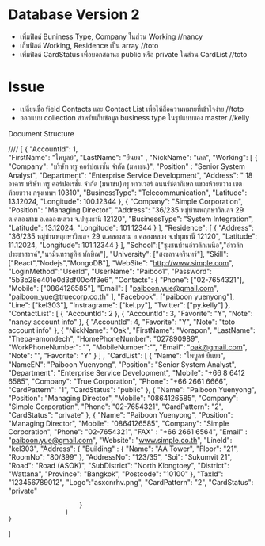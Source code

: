 # Database Version 2
  * เพิ่มฟิลด์ Buniness Type, Company ในส่วน Working //nancy
  * เก็บฟิลด์ Working, Residence เป็น array //toto 
  * เพิ่มฟิลด์ CardStatus เพื่อบอกสถานะ public หรือ private ในส่วน CardList //toto
  
  
# Issue
   * เปลี่ยนชื่อ field Contacts และ Contact List เพื่อให้สื่อความหมายที่เข้าใจง่าย //toto
   * ออกแบบ collection สำหรับเก็บข้อมูล business type ในรูปแบบของ master //kelly
   

Document Structure

////
[
    {
     "AccountId": 1,         
     "FirstName": "ไพบูลย์",
     "LastName": "ยืนยง" ,
     "NickName": "เคล",
     "Working": [
                    {
                        "Company": "บริษัท ทรู คอร์ปอเรชั่น จำกัด (มหาชน)",
                        "Position" : "Senior System Analyst",
                        "Department": "Enterprise Service Development",
                        "Address": " 18 อาคาร บริษัท ทรู คอร์ปอเรชั่น จำกัด (มหาชน)ทรู ทาวเวอร์ ถนนรัชดาภิเษก แขวงห้วยขวาง เขตห้วยขวาง กรุงเทพฯ 10310",
                        "BusinessType": "Telecommunication",
                        "Latitude": 13.12024,
                        "Longitude": 100.12344
                    },
                    {
                        "Company": "Simple Corporation",
                        "Position": "Managing Director",
                        "Address": "36/235 หมู่บ้านพฤกษาวิลเลจ 29 ต.คลองสาม อ.คลองหลวง จ.ปทุมธานี 12120",
                        "BusinessType": "System Integration",
                        "Latitude": 13.12024,
                        "Longitude": 101.12344
                    }
                ],
     "Residence": [
                    {
                        "Address": "36/235 หมู่บ้านพฤกษาวิลเลจ 29 ต.คลองสาม อ.คลองหลวง จ.ปทุมธานี 12120",
                        "Latitude": 11.12024,
                        "Longitude": 101.12344
                    }
                  ],
     "School":["ชุมชนบ้านอ่าวลึกเหนือ","อ่าวลึกประชาสรรค์","นวมินทราชูทิศ ทักษิณ"],
     "University": ["สงขลานครินทร์"],
     "Skill": ["React","Nodejs","MongoDB"],
     "WebSite": "http://www.simple.com",
     "LoginMethod":"UserId",
     "UserName": "Paiboo1",
     "Password": "5b3b28e401e0d3df00c4f3e6",
     "Contacts": {
                    "Phone": ["02-7654321"],
                    "Mobile": ["0864126585"],
                    "Email": 
                            [
                                "paiboon.yue@gmail.com",
                                "paiboon_yue@truecorp.co.th"
                            ],
                    "Facebook": ["paiboon yuenyong"],
                    "Line": ["kel303"],
                    "Instragrame": ["kel.py"],
                    "Twitter": ["py.kelly"]
                },      
    "ContactList":
                    [ 
                        {
                           "AccountId": 2
                        },
                        {
                            "AccountId": 3,
                            "Favorite": "Y",
                            "Note": "nancy account info"
                        },
                        {
                            "AccountId": 4,
                            "Favorite": "Y",
                            "Note": "toto account info"
                        },
                        {
                            "NickName": "Oak",
                            "FirstName": "Vorapon",
                            "LastName": "Thepa-amondech",
                            "HomePhoneNumber": "027890989",
                            "WorkPhoneNumber": "",
                            "MobileNumber":"",
                            "Email": "oak@gmail.com",
                            "Note": "",
                            "Favorite": "Y"
                        }
                    ] ,
        "CardList": 
                    [
                        {
                            "Name": "ไพบูลย์ ยืนยง",
                            "NameEN": "Paiboon Yuenyong",
                            "Position": "Senior System Analyst",
                            "Department": "Enterprise Service Development",
                            "Mobile": "+66 8 6412 6585",
                            "Company": "True Corporation",
                            "Phone": "+66 2661 6666",
                            "CardPattern": "1",
                            "CardStatus": "public" 
                         },
                         {
                            "Name": "Paiboon Yuenyong",
                            "Position": "Managing Director",
                            "Mobile": "0864126585",
                            "Company": "Simple Corporation",
                            "Phone": "02-7654321",
                            "CardPattern": "2",
                            "CardStatus": "private"
                        },
                        {
                            "Name": "Paiboon Yuenyong",
                            "Position": "Managing Director",
                            "Mobile": "0864126585",
                            "Company": "Simple Corporation",
                            "Phone": "02-7654321",
                            "FAX" : "+66 2661 6564",
                            "Email" : "paiboon.yue@gmail.com",
                            "Website": "www.simple.co.th",
                            "LineId": "kel303",
                            "Address": 
                                        { 
                                         "Building" : {
                                                        "Name": "AA Tower",
                                                        "Floor": "21",
                                                        "RoomNo": "80/399"
                                                      },
                                         "AddressNo": "123/35",
                                         "Soi": "Sukumvit 21",
                                         "Road": "Road (ASOK)",
                                         "SubDistrict": "North Klongtoey",
                                         "District": "Wattana",
                                         "Province": "Bangkok",
                                         "Postcode": "10100"
                                        },
                            "TaxId": "123456789012",
                            "Logo":"asxcnrhv.png",
                            "CardPattern": "2",
                            "CardStatus": "private"
                            
                        }
                    ]
    }
]
